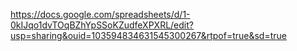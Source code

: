 https://docs.google.com/spreadsheets/d/1-0kIJqo1dvTOqBZhYpSSoKZudfeXPXRL/edit?usp=sharing&ouid=103594834631545300267&rtpof=true&sd=true
